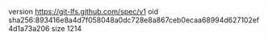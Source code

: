 version https://git-lfs.github.com/spec/v1
oid sha256:893416e8a4d7f058048a0dc728e8a867ceb0ecaa68994d627102ef4d1a73a206
size 1214
